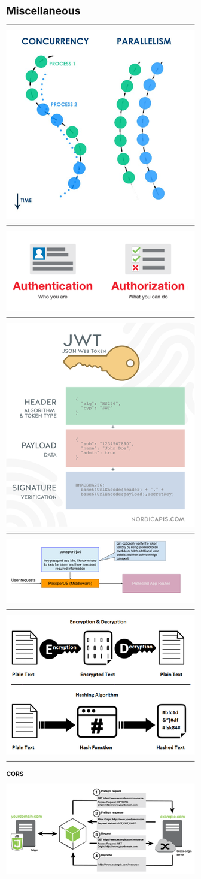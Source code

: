 # Miscellaneous

---

![](./images/concurrency-vs-parallelism.jpeg)

---

![](./images/security-authentication-user-authorization-websites.png)

---

![](./images/JWT.png)

---

![](./images/passport-jwt.png)

---

![](./images/hashing-vs-encryption.png)

---

### CORS
![](./images/cors-overview.png)

